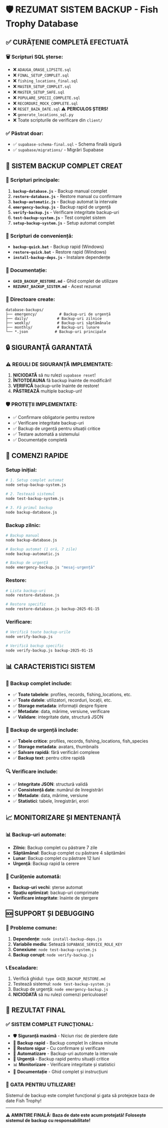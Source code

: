 # 🛡️ REZUMAT SISTEM BACKUP - Fish Trophy Database

## ✅ CURĂȚENIE COMPLETĂ EFECTUATĂ

### 🗑️ Scripturi SQL șterse:
- ❌ `ADAUGA_ORASE_LIPSITE.sql`
- ❌ `FINAL_SETUP_COMPLET.sql`
- ❌ `fishing_locations_final.sql`
- ❌ `MASTER_SETUP_COMPLET.sql`
- ❌ `MASTER_SETUP_SAFE.sql`
- ❌ `POPULARE_SPECII_COMPLETE.sql`
- ❌ `RECORDURI_MOCK_COMPLETE.sql`
- ❌ `RESET_BAZA_DATE.sql` ⚠️ **PERICULOS ȘTERS!**
- ❌ `generate_locations_sql.py`
- ❌ Toate scripturile de verificare din `client/`

### ✅ Păstrat doar:
- ✅ `supabase-schema-final.sql` - Schema finală sigură
- ✅ `supabase/migrations/` - Migrări Supabase

## 🚀 SISTEM BACKUP COMPLET CREAT

### 📁 Scripturi principale:
1. **`backup-database.js`** - Backup manual complet
2. **`restore-database.js`** - Restore manual cu confirmare
3. **`backup-automatic.js`** - Backup automat la intervale
4. **`emergency-backup.js`** - Backup rapid de urgență
5. **`verify-backup.js`** - Verificare integritate backup-uri
6. **`test-backup-system.js`** - Test complet sistem
7. **`setup-backup-system.js`** - Setup automat complet

### 📁 Scripturi de conveniență:
- **`backup-quick.bat`** - Backup rapid (Windows)
- **`restore-quick.bat`** - Restore rapid (Windows)
- **`install-backup-deps.js`** - Instalare dependențe

### 📁 Documentație:
- **`GHID_BACKUP_RESTORE.md`** - Ghid complet de utilizare
- **`REZUMAT_BACKUP_SISTEM.md`** - Acest rezumat

### 📁 Directoare create:
```
database-backups/
├── emergency/          # Backup-uri de urgență
├── daily/             # Backup-uri zilnice
├── weekly/            # Backup-uri săptămânale
├── monthly/           # Backup-uri lunare
└── *.json            # Backup-uri principale
```

## 🔒 SIGURANȚĂ GARANTATĂ

### ⚠️ REGULI DE SIGURANȚĂ IMPLEMENTATE:
1. **NICIODATĂ** să nu rulezi `supabase reset`!
2. **ÎNTOTDEAUNA** fă backup înainte de modificări!
3. **VERIFICĂ** backup-urile înainte de restore!
4. **PĂSTREAZĂ** multiple backup-uri!

### 🛡️ PROTEȚII IMPLEMENTATE:
- ✅ Confirmare obligatorie pentru restore
- ✅ Verificare integritate backup-uri
- ✅ Backup de urgență pentru situații critice
- ✅ Testare automată a sistemului
- ✅ Documentație completă

## 🚀 COMENZI RAPIDE

### Setup inițial:
```bash
# 1. Setup complet automat
node setup-backup-system.js

# 2. Testează sistemul
node test-backup-system.js

# 3. Fă primul backup
node backup-database.js
```

### Backup zilnic:
```bash
# Backup manual
node backup-database.js

# Backup automat (1 oră, 7 zile)
node backup-automatic.js

# Backup de urgență
node emergency-backup.js "mesaj-urgență"
```

### Restore:
```bash
# Lista backup-uri
node restore-database.js

# Restore specific
node restore-database.js backup-2025-01-15
```

### Verificare:
```bash
# Verifică toate backup-urile
node verify-backup.js

# Verifică backup specific
node verify-backup.js backup-2025-01-15
```

## 📊 CARACTERISTICI SISTEM

### 🔄 Backup complet include:
- ✅ **Toate tabelele**: profiles, records, fishing_locations, etc.
- ✅ **Toate datele**: utilizatori, recorduri, locații, etc.
- ✅ **Storage metadata**: informații despre fișiere
- ✅ **Metadate**: data, mărime, versiune, verificare
- ✅ **Validare**: integritate date, structură JSON

### 🚨 Backup de urgență include:
- ✅ **Tabele critice**: profiles, records, fishing_locations, fish_species
- ✅ **Storage metadata**: avatars, thumbnails
- ✅ **Salvare rapidă**: fără verificări complexe
- ✅ **Backup text**: pentru citire rapidă

### 🔍 Verificare include:
- ✅ **Integritate JSON**: structură validă
- ✅ **Consistență date**: numărul de înregistrări
- ✅ **Metadate**: data, mărime, versiune
- ✅ **Statistici**: tabele, înregistrări, erori

## 📈 MONITORIZARE ȘI MENTENANȚĂ

### 📊 Backup-uri automate:
- **Zilnic**: Backup complet cu păstrare 7 zile
- **Săptămânal**: Backup complet cu păstrare 4 săptămâni
- **Lunar**: Backup complet cu păstrare 12 luni
- **Urgență**: Backup rapid la cerere

### 🧹 Curățenie automată:
- **Backup-uri vechi**: șterse automat
- **Spațiu optimizat**: backup-uri comprimate
- **Verificare integritate**: înainte de ștergere

## 🆘 SUPPORT ȘI DEBUGGING

### 🔧 Probleme comune:
1. **Dependențe**: `node install-backup-deps.js`
2. **Variabile mediu**: Setează `SUPABASE_SERVICE_ROLE_KEY`
3. **Conexiune**: `node test-backup-system.js`
4. **Backup corupt**: `node verify-backup.js`

### 📞 Escaladare:
1. Verifică ghidul: `type GHID_BACKUP_RESTORE.md`
2. Testează sistemul: `node test-backup-system.js`
3. Backup de urgență: `node emergency-backup.js`
4. **NICIODATĂ** să nu rulezi comenzi periculoase!

## 🎯 REZULTAT FINAL

### ✅ SISTEM COMPLET FUNCȚIONAL:
- 🛡️ **Siguranță maximă** - Niciun risc de pierdere date
- 🚀 **Backup rapid** - Backup complet în câteva minute
- 🔄 **Restore sigur** - Cu confirmare și verificare
- 🤖 **Automatizare** - Backup-uri automate la intervale
- 🚨 **Urgență** - Backup rapid pentru situații critice
- 📊 **Monitorizare** - Verificare integritate și statistici
- 📖 **Documentație** - Ghid complet și instrucțiuni

### 🎉 GATA PENTRU UTILIZARE!
Sistemul de backup este complet funcțional și gata să protejeze baza de date Fish Trophy!

---

**⚠️ AMINTIRE FINALĂ: Baza de date este acum protejată! Folosește sistemul de backup cu responsabilitate!**
